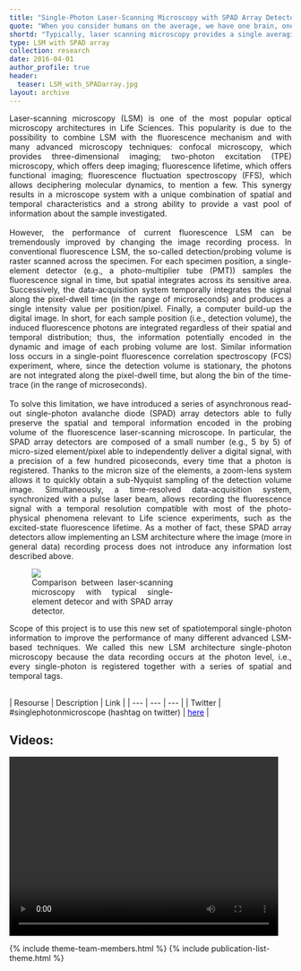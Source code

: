 ```yaml
---
title: "Single-Photon Laser-Scanning Microscopy with SPAD Array Detector"
quote: "When you consider humans on the average, we have one brain, one heart, two lungs, two kidneys,....one ovary, one testicle (Prof. Steven M. Block)."
shortd: "Typically, laser scanning microscopy provides a single averaging intensity value for each pixel/position of the sample, i.e., a value for each detection volumes. Surely, this averaging/integrating process discards inportant information, such as the temporal dynamics, and the spatial distribution of detection volume image. To overcoem this limitation, we have recently introdued a single-photon detector array able to register photon one at a time. In short, the detector allows to tag photons temporally (with picoseconds preciosion) and spatially (with nanometres precision). The aims of this set of projects is to open to a new imaging paradigma able to take advantags of this new single-photon dataset. We call this paradigma single-photon microscopy." 
type: LSM with SPAD array
collection: research
date: 2016-04-01
author_profile: true
header:
  teaser: LSM_with_SPADarray.jpg
layout: archive
---
```


<div style="text-align: justify">
Laser-scanning microscopy (LSM) is one of the most popular optical microscopy architectures in Life Sciences. This popularity is due to the possibility to combine LSM with the fluorescence mechanism and with many advanced microscopy techniques: confocal microscopy, which provides three-dimensional imaging; two-photon excitation (TPE) microscopy, which offers deep imaging; fluorescence lifetime, which offers functional imaging; fluorescence fluctuation spectroscopy (FFS), which allows deciphering molecular dynamics, to mention a few. This synergy results in a  microscope system with a unique combination of spatial and temporal characteristics and a strong ability to provide a vast pool of information about the sample investigated.
<br>
<br>  
However, the performance of current fluorescence LSM can be tremendously improved by changing the image recording process. In conventional fluorescence LSM, the so-called detection/probing volume is raster scanned across the specimen. For each specimen position, a single-element detector (e.g., a photo-multiplier tube (PMT)) samples the fluorescence signal in time, but spatial integrates across its sensitive area. Successively, the data-acquisition system temporally integrates the signal along the pixel-dwell time (in the range of microseconds) and produces a single intensity value per position/pixel. Finally, a computer build-up the digital image. In short, for each sample position (i.e., detection volume), the induced fluorescence photons are integrated regardless of their spatial and temporal distribution; thus, the information potentially encoded in the dynamic and image of each probing volume are lost. Similar information loss occurs in a single-point fluorescence correlation spectroscopy (FCS) experiment, where, since the detection volume is stationary, the photons are not integrated along the pixel-dwell time, but along the bin of the time-trace (in the range of microseconds).
<br>
<br>
To solve this limitation, we have introduced a series of asynchronous read-out single-photon avalanche diode (SPAD) array detectors able to fully preserve the spatial and temporal information encoded in the probing volume of the fluorescence laser-scanning microscope. In particular, the SPAD array detectors are composed of a small number (e.g., 5 by 5) of micro-sized element/pixel able to independently deliver a digital signal, with a precision of a few hundred picoseconds, every time that a photon is registered. Thanks to the micron size of the elements, a zoom-lens system allows it to quickly obtain a sub-Nyquist sampling of the detection volume image. Simultaneously, a time-resolved data-acquisition system, synchronized with a pulse laser beam, allows recording the fluorescence signal with a temporal resolution compatible with most of the photo-physical phenomena relevant to Life science experiments, such as the excited-state fluorescence lifetime. As a mother of fact, these SPAD array detectors allow implementing an LSM architecture where the image (more in general data) recording process does not introduce any information lost described above.

<figure style="width: 50%" class="align-center">
<img src='/images/SinglePhotonsMicroscopy.jpg'>
<figcaption>Comparison between laser-scanning microscopy with typical single-element detecor and with SPAD array detector.</figcaption>
</figure>

Scope of this project is to use this new set of spatiotemporal single-photon information to improve the performance of many different advanced LSM-based techniques. We called this new LSM architecture single-photon microscopy because the data recording occurs at the photon level, i.e., every single-photon is registered together with a series of spatial and temporal tags.
</div>
<br>
| Resourse | Description | Link |
| --- | --- | --- |
| Twitter | #singlephotonmicroscope (hashtag on twitter) | <a href="https://twitter.com/hashtag/singlephotonmicroscopy?src=hashtag_click"><span style="color:blue">here</span></a> |

<h2> Videos: </h2>
<video width="480" height="320" controls="controls" class="align-center">
<source src="/videos/VicidominiG_SIF_2020_max_compression.mp4" type="video/mp4">
</video>

{% include theme-team-members.html %}
{% include publication-list-theme.html %}

